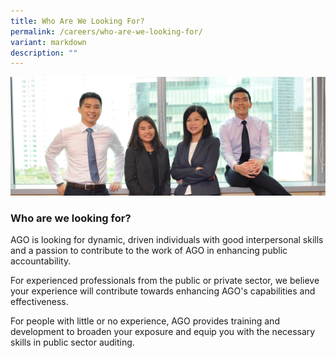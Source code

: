 ```yaml
---
title: Who Are We Looking For?
permalink: /careers/who-are-we-looking-for/
variant: markdown
description: ""
---
```

![](/images/Who_are_we_looking_for.png)

### Who are we looking for? 

AGO is looking for dynamic, driven individuals with good interpersonal skills and a passion to contribute to the work of AGO in enhancing public accountability.

For experienced professionals from the public or private sector, we believe your experience will contribute towards enhancing AGO's capabilities and effectiveness.

For people with little or no experience, AGO provides training and development to broaden your exposure and equip you with the necessary skills in public sector auditing.